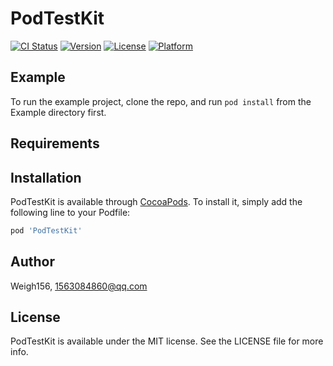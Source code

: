 # PodTestKit

[![CI Status](https://img.shields.io/travis/Weigh156/PodTestKit.svg?style=flat)](https://travis-ci.org/Weigh156/PodTestKit)
[![Version](https://img.shields.io/cocoapods/v/PodTestKit.svg?style=flat)](https://cocoapods.org/pods/PodTestKit)
[![License](https://img.shields.io/cocoapods/l/PodTestKit.svg?style=flat)](https://cocoapods.org/pods/PodTestKit)
[![Platform](https://img.shields.io/cocoapods/p/PodTestKit.svg?style=flat)](https://cocoapods.org/pods/PodTestKit)

## Example

To run the example project, clone the repo, and run `pod install` from the Example directory first.

## Requirements

## Installation

PodTestKit is available through [CocoaPods](https://cocoapods.org). To install
it, simply add the following line to your Podfile:

```ruby
pod 'PodTestKit'
```

## Author

Weigh156, 1563084860@qq.com

## License

PodTestKit is available under the MIT license. See the LICENSE file for more info.
